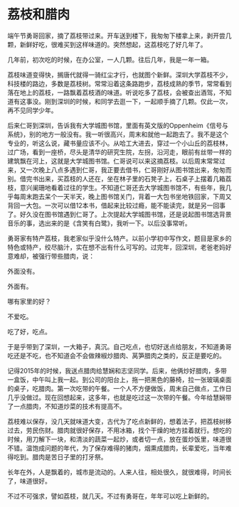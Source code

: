 # 荔枝和腊肉

端午节勇哥回家，摘了荔枝带过来。开车送到楼下，我匆匆下楼拿上来，剥开尝几颗，新鲜好吃，很难买到这样味道的。突然想起，这荔枝吃了好几年了。

几年前，初次吃的时候，在办公室，一人几颗。往后几年，我是一年一箱。

荔枝味道变得快，搁唐代就得一骑红尘才行，也就图个新鲜。深圳大学荔枝不少，科技楼的路边，多数是荔枝树。常常沿着这条路跑步，荔枝成熟的季节，常常看到落在地上的荔枝，一路飘着荔枝酒的味道。听说吃多了荔枝，会被查出酒驾，不知道有这事没。刚到深圳的时候，和同学去逛一下，一起顺手摘了几颗。仅此一次，再不见同学少年。

后来仁哥到深圳，告诉我有大学城图书馆，里面有英文版的Oppenheim《信号与系统》，别的地方一般没有。我一听很高兴，周末和就他一起跑去了。我不是这个专业的，听这么说，藏书量应该不小。从哈工大进去，穿过一个小山丘的荔枝林，过广场，看到一座桥，尽头是清华的研究生院，左拐，沿河走，眼前有丝带一样的建筑飘在河上，这就是大学城图书馆。仁哥说可以来这摘荔枝。以后周末常常过来，又一次晚上八点多遇到仁哥，我正要去借书，仁哥刚好从图书馆出来，匆匆而别。借完书出来，买荔枝的人还在，坐在林子里的石凳子上，石桌子上摆着几箱荔枝，意兴阑珊地看着过往的学生。不知道仁哥还去大学城图书馆不，有些年，我几乎每周末跑去呆个一天半天，晚上图书馆关门，背着一大包书坐地铁回家，下周又背回一大包。一次可以借12本书，借起来比较过瘾，能不能读完，就是另一回事了。好久没在图书馆遇到仁哥了。上次提起大学城图书馆，还是说起图书馆选背景音乐的事，选出来的是《含笑有白鹭》，我听一下。以后没事常听。

勇哥家有特产荔枝，我老家似乎没什么特产。以前小学初中写作文，题目是家乡的特色或特产，绞尽脑汁，实在想不出有什么可写的。过完年，回深圳，老爸老妈好意难却，被强行带些腊肉，说：

外面没有。

外面有。

哪有家里的好？

不爱吃。

吃了好，吃点。

于是乎带到了深圳，一大箱子，真沉。自己吃点，也切好送点给朋友，不知道勇哥吃还是不吃，也不知道会不会做辣椒炒腊肉、莴笋腊肉之类的，反正是要吃的。

记得2015年的时候，我送点腊肉给慧娴和志坚同学。后来，他俩炒好腊肉，多带一盒饭，中午叫上我一起。到公司的阳台上，拖一把黑色的藤椅，拉一张玻璃桌面的桌子，吃腊肉。第一次吃带的午餐。一个人不方便做饭，周末自己做点，工作日几乎没做过。现在回想起来，这多年，也就是吃过这一次带的午餐。今年给慧娴带了一点腊肉，不知道炒菜的技术有提高不。

荔枝难以保存，没几天就味道大变，古代为了吃点新鲜的，想着法子，把荔枝树移过去，劳民伤财。腊肉就很好保存，不用冰箱，找个干燥的地方挂着就行。想吃的时候，用刀解下一块，和清淡的蔬菜一起炒，或者切一点，放在蛋炒饭里，味道很不错。温饱成问题的年代，为了保存难得的猪肉，烟熏成腊肉，长辈爱吃，当年难得吃到。腊肉是苦日子里的打牙祭。

长年在外，人是飘着的，城市是流动的。人来人往，相处很久，就很难得，时间长了，味道很好。

不过不可强求，譬如荔枝，就几天。不过有勇哥在，年年可以吃上新鲜的。
